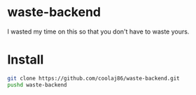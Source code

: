 waste-backend
=============

I wasted my time on this so that you don't have to waste yours.

Install
=======

```bash
git clone https://github.com/coolaj86/waste-backend.git
pushd waste-backend
```
